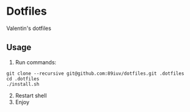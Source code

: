 # Dotfiles
Valentin's dotfiles

## Usage
1. Run commands:
```
git clone --recursive git@github.com:89iuv/dotfiles.git .dotfiles
cd .dotfiles
./install.sh
```

2. Restart shell
3. Enjoy
